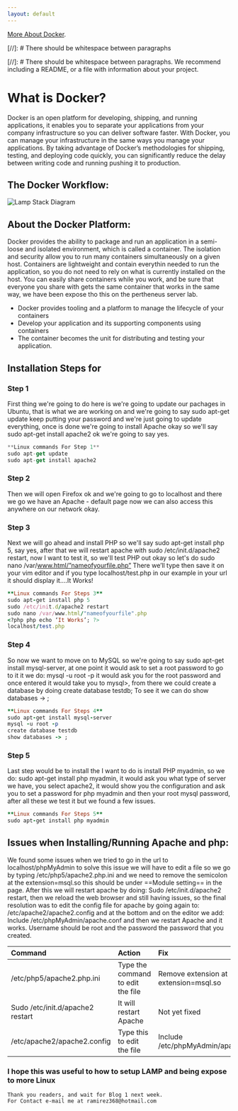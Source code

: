 ```yaml
---
layout: default
---
```




[More About Docker](https://www.youtube.com/watch?v=rOTqprHv1YE).

[//]: #  There should be whitespace between paragraphs

[//]: #  There should be whitespace between paragraphs. We recommend including a README, or a file with information about your project.

# What is Docker?

  Docker is an open platform for developing, shipping, and running applications, it enables you to separate your applications from your company infrastructure so you can deliver software faster. With Docker, you can manage your infrastructure in the same ways you manage your applications. By taking advantage of Docker’s methodologies for shipping, testing, and deploying code quickly, you can significantly reduce the delay between writing code and running pushing it to production.


## The Docker Workflow:

![Lamp Stack Diagram](https://res.cloudinary.com/practicaldev/image/fetch/s--pfrqBBqs--/c_limit%2Cf_auto%2Cfl_progressive%2Cq_auto%2Cw_880/https://thepracticaldev.s3.amazonaws.com/i/6xpc9lwxcpkf3as9e1vi.jpeg)
## About the Docker Platform:

   Docker provides the ability to package and run an application in a  semi-loose and isolated environment, which is called a container. The isolation and security allow you to run many containers simultaneously on a given host. Containers are lightweight and contain everythin needed to run the application, so you do not need to rely on what is currently installed on the host. You can easily share containers while you work, and be sure that everyone you share with gets the same container that works in the same way, we have been expose tho this on the pertheneus server lab.

* Docker provides tooling and a platform to manage the lifecycle of your containers
* Develop your application and its supporting components using containers
* The container becomes the unit for distributing and testing your application.

## Installation Steps for 
### Step 1

First thing we're going to do here is we're going to update our pachages in Ubuntu, that is what we are working on and we're going to say sudo apt-get update keep putting your password and we're just going to update everything, once is done we're going to install Apache okay so we'll say sudo apt-get install apache2 ok we're going to say yes.


```js
**Linux commands For Step 1**
sudo apt-get update 
sudo apt-get install apache2 

```
### Step 2
Then we will open Firefox ok and we're going to go to localhost and there we go we have an Apache - default page now we can also access this anywhere on our network okay.

### Step 3
Next we will go ahead and install PHP so we'll say sudo apt-get install php 5, say yes, after that we will restart apache with sudo /etc/init.d/apache2 restart, now I want to test it, so we'll test PHP out okay so let's do sudo nano /var/www.html/”nameofyourfile.php”
There we’ll type <?php php echo ‘It Works’; ?> then save it on your vim editor and if you type localhost/test.php in our example in your url it should display it….It Works!


```ruby
**Linux commands For Steps 3**
sudo apt-get install php 5
sudo /etc/init.d/apache2 restart
sudo nano /var/www.html/"nameofyourfile".php
<?php php echo ‘It Works’; ?>
localhost/test.php 

```
### Step 4
So now we want to move on to MySQL so we're going to say sudo apt-get install mysql-server, at one point it would ask to set a root password to go to it it we do: 
mysql -u root -p it would ask you for the root password and once entered it would take you to mysql>, from there we could create a database by doing create database testdb;
To see it we can do show databases -> ;

```ruby
**Linux commands For Steps 4**
sudo apt-get install mysql-server
mysql -u root -p 
create database testdb
show databases -> ;
```
### Step 5
Last step would be to install the  I want to do is install PHP myadmin, so we do: 
sudo apt-get install php myadmin, it would ask you what type of server we have, you   select apache2, it would show you the configuration and ask you to set a password for php myadmin and then your root mysql password, after all these we test it but we found a few issues.

```ruby
**Linux commands For Steps 5**
sudo apt-get install php myadmin
```
## Issues when Installing/Running Apache and php:
   We found some issues when we tried to go in the url to localhost/phpMyAdmin to solve this issue we will have to edit a file so we go by typing /etc/php5/apache2.php.ini and we  need to remove the semicolon at the extension=msql.so this should be under ==Module setting== in the page. After this we will restart apache by doing:
Sudo /etc/init.d/apache2 restart, then we reload the web browser and still having issues, so the final resolution was to edit the config file for apache by going again to:
/etc/apache2/apache2.config and at the bottom and on the editor we add:
Include /etc/phpMyAdmin/apache.conf and then we restart Apache and it works.
Username should be root and the password the password that you created.




| Command                          | Action                            | Fix |
|:---------------------------------|:----------------------------------|:------|
| /etc/php5/apache2.php.ini        | Type the command to edit the file | Remove extension at extension=msql.so|
| Sudo /etc/init.d/apache2 restart | It will restart Apache        | Not yet fixed
| /etc/apache2/apache2.config      |  Type this to edit the file   | Include /etc/phpMyAdmin/apache.conf |



### I hope this was useful to how to setup LAMP and being expose to more Linux


```
Thank you readers, and wait for Blog 1 next week.
For Contact e-mail me at ramirez368@hotmail.com

```
